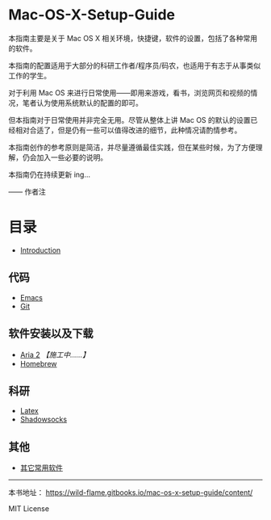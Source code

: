 # Mac-OS-X-Setup-Guide

本指南主要是关于 Mac OS X 相关环境，快捷键，软件的设置，包括了各种常用的软件。


本指南的配置适用于大部分的科研工作者/程序员/码农，也适用于有志于从事类似工作的学生。

对于利用 Mac OS 来进行日常使用——即用来游戏，看书，浏览网页和视频的情况，笔者认为使用系统默认的配置的即可。 

但本指南对于日常使用并非完全无用。尽管从整体上讲 Mac OS 的默认的设置已经相对合适了，但是仍有一些可以值得改进的细节，此种情况请酌情参考。

本指南创作的参考原则是简洁，并尽量遵循最佳实践，但在某些时候，为了方便理解，仍会加入一些必要的说明。

本指南仍在持续更新 ing...

—— 作者注

# 目录

* [Introduction](README.md)


## 代码
* [Emacs](emacs.md)
* [Git](git.md)

## 软件安装以及下载
* [Aria 2](aria_2.md)  *【施工中……】*
* [Homebrew](homebrew.md)
 
## 科研
* [Latex](latex.md)
* [Shadowsocks](shadowsocks.md)

## 其他

* [其它常用软件](Others.md)

---

本书地址： https://wild-flame.gitbooks.io/mac-os-x-setup-guide/content/

MIT License
